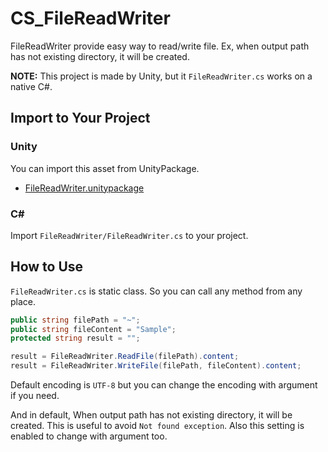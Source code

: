 # CS_FileReadWriter

FileReadWriter provide easy way to read/write file. Ex, when output path has not existing directory, it will be created.

**NOTE:** This project is made by Unity, but it ``FileReadWriter.cs`` works on a native C#.

## Import to Your Project

### Unity

You can import this asset from UnityPackage.

- [FileReadWriter.unitypackage](https://github.com/XJINE/CS_FileReadWriter/blob/master/FileReadWriter.unitypackage)

### C#

Import ``FileReadWriter/FileReadWriter.cs`` to your project.

## How to Use

``FileReadWriter.cs`` is static class. So you can call any method from any place.

```csharp
public string filePath = "~";
public string fileContent = "Sample";
protected string result = "";

result = FileReadWriter.ReadFile(filePath).content;
result = FileReadWriter.WriteFile(filePath, fileContent).content;
```

Default encoding is ``UTF-8`` but you can change the encoding with argument if you need.

And in default, When output path has not existing directory, it will be created.
This is useful to avoid ``Not found exception``.
Also this setting is enabled to change with argument too.